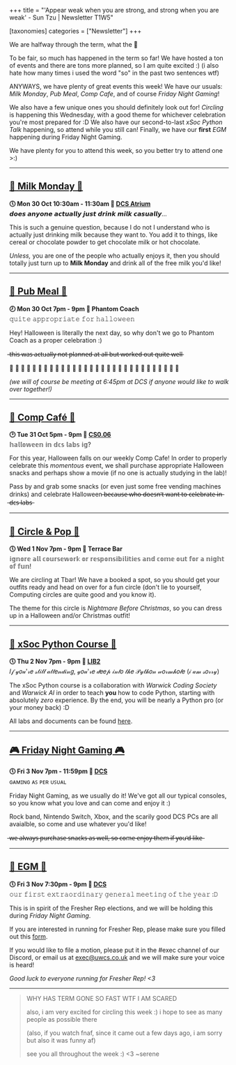 +++
title = "'Appear weak when you are strong, and strong when you are weak' - Sun Tzu | Newsletter T1W5"


[taxonomies]
categories = ["Newsletter"]
+++

We are halfway through the term, what the 🦆

<!-- more -->

To be fair, so much has happened in the term so far! We have hosted a ton of events and there are tons more planned, so I am quite excited :) (i also hate how many times i used the word "so" in the past two sentences wtf)

ANYWAYS, we have plenty of great events this week! We have our usuals: *Milk Monday*, *Pub Meal*, *Comp Cafe*, and of course *Friday Night Gaming*!

We also have a few unique ones you should definitely look out for! *Circling* is happening this Wednesday, with a good theme for whichever celebration you're most prepared for :D We also have our second-to-last *xSoc Python Talk* happening, so attend while you still can! Finally, we have our **first** *EGM* happening during Friday Night Gaming.

We have plenty for you to attend this week, so you better try to attend one >:)
***
## **[🥛 Milk Monday 🥛](https://uwcs.co.uk/events/t1/w5/milk/)**
**🕔 Mon 30 Oct 10:30am - 11:30am  📍 [DCS Atrium](https://campus.warwick.ac.uk//search/623c8858421e6f5928c0c78f)**  
𝙙𝙤𝙚𝙨 𝙖𝙣𝙮𝙤𝙣𝙚 𝙖𝙘𝙩𝙪𝙖𝙡𝙡𝙮 𝙟𝙪𝙨𝙩 𝙙𝙧𝙞𝙣𝙠 𝙢𝙞𝙡𝙠 𝙘𝙖𝙨𝙪𝙖𝙡𝙡𝙮...

This is such a genuine question, because I do not I understand who is actually just drinking milk because they want to. You add it to things, like cereal or chocolate powder to get chocolate milk or hot chocolate. 

*Unless,* you are one of the people who actually enjoys it, then you should totally just turn up to **Milk Monday** and drink all of the free milk you'd like!
***

## **[🍝 Pub Meal 🍝](https://uwcs.co.uk/events/t1/w5/pub/)**
**🕗 Mon 30 Oct 7pm - 9pm  📍 Phantom Coach**  
𝚚𝚞𝚒𝚝𝚎 𝚊𝚙𝚙𝚛𝚘𝚙𝚛𝚒𝚊𝚝𝚎 𝚏𝚘𝚛 𝚑𝚊𝚕𝚕𝚘𝚠𝚎𝚎𝚗

Hey! Halloween is literally the next day, so why don't we go to Phantom Coach as a proper celebration :)

 ̶t̶h̶i̶s̶ ̶w̶a̶s̶ ̶a̶c̶t̶u̶a̶l̶l̶y̶ ̶n̶o̶t̶ ̶p̶l̶a̶n̶n̶e̶d̶ ̶a̶t̶ ̶a̶l̶l̶ ̶b̶u̶t̶ ̶w̶o̶r̶k̶e̶d̶ ̶o̶u̶t̶ ̶q̶u̶i̶t̶e̶ ̶w̶e̶l̶l̶

👻 👻 👻 👻 👻 👻 👻 👻 👻 👻 👻 👻 👻 👻 👻 👻 👻 👻 👻 👻 👻 👻 👻 👻 👻 👻 👻 👻 👻 👻 

*(we will of course be meeting at 6:45pm at DCS if anyone would like to walk over together!)*
***

## **[🎃 Comp Café 🎃](https://uwcs.co.uk/events/t1/w5/compcafe/)**
**🕑 Tue 31 Oct 5pm - 9pm  📍 [CS0.06](https://campus.warwick.ac.uk//search/623c888a421e6f5928c0d038)**  
𝕙𝕒𝕝𝕝𝕠𝕨𝕖𝕖𝕟 𝕚𝕟 𝕕𝕔𝕤 𝕝𝕒𝕓𝕤 𝕚𝕘?

For this year, Halloween falls on our weekly Comp Cafe! In order to properly celebrate this *momentous* event, we shall purchase appropriate Halloween snacks and perhaps show a movie (if no one is actually studying in the lab)!

Pass by and grab some snacks (or even just some free vending machines drinks) and celebrate Halloween  ̶b̶e̶c̶a̶u̶s̶e̶ ̶w̶h̶o̶ ̶d̶o̶e̶s̶n̶'̶t̶ ̶w̶a̶n̶t̶ ̶t̶o̶ ̶c̶e̶l̶e̶b̶r̶a̶t̶e̶ ̶i̶n̶ ̶d̶c̶s̶ ̶l̶a̶b̶s̶
***

## **[🍻 Circle & Pop 🍻](https://uwcs.co.uk/events/t1/w5/circling/)**
**🕔 Wed 1 Nov 7pm - 9pm  📍 Terrace Bar**  
𝕚𝕘𝕟𝕠𝕣𝕖 𝕒𝕝𝕝 𝕔𝕠𝕦𝕣𝕤𝕖𝕨𝕠𝕣𝕜 𝕠𝕣 𝕣𝕖𝕤𝕡𝕠𝕟𝕤𝕚𝕓𝕚𝕝𝕚𝕥𝕚𝕖𝕤 𝕒𝕟𝕕 𝕔𝕠𝕞𝕖 𝕠𝕦𝕥 𝕗𝕠𝕣 𝕒 𝕟𝕚𝕘𝕙𝕥 𝕠𝕗 𝕗𝕦𝕟!

We are circling at Tbar! We have a booked a spot, so you should get your outfits ready and head on over for a fun circle (don't lie to yourself, Computing circles are quite good and you know it).

The theme for this circle is *Nightmare Before Christmas*, so you can dress up in a Halloween and/or Christmas outfit! 
***

## **[🐍 xSoc Python Course 🐍](https://uwcs.co.uk/events/t1/w5/xsoc-python/)**
**🕔 Thu 2 Nov 7pm - 9pm  📍 [LIB2](https://campus.warwick.ac.uk//search/623c88f2421e6f5928c0e4ec)**  
𝐼𝒻 𝓎𝑜𝓊'𝓇𝑒 𝓈𝓉𝒾𝓁𝓁 𝒶𝓉𝓉𝑒𝓃𝒹𝒾𝓃𝑔, 𝓎𝑜𝓊'𝓇𝑒 𝒹𝑒𝑒𝓅 𝒾𝓃𝓉𝑜 𝓉𝒽𝑒 𝒫𝓎𝓉𝒽𝑜𝓃 𝓌𝑜𝓇𝓂𝒽𝑜𝓁𝑒 (𝒾 𝒶𝓂 𝓈𝑜𝓇𝓇𝓎)

The xSoc Python course is a collaboration with *Warwick Coding Society* and *Warwick AI* in order to teach **you** how to code Python, starting with absolutely *zero* experience. By the end, you will be nearly a Python pro (or your money back) :D

All labs and documents can be found [here](go.uwcs.co.uk/python).
***

## **[🎮 Friday Night Gaming 🎮](https://uwcs.co.uk/events/t1/w5/fng/)**
**🕔 Fri 3 Nov 7pm - 11:59pm  📍 [DCS](https://campus.warwick.ac.uk/search/623c8858421e6f5928c0c78f)**  
ɢᴀᴍɪɴɢ ᴀꜱ ᴘᴇʀ ᴜꜱᴜᴀʟ 

Friday Night Gaming, as we usually do it! We've got all our typical consoles, so you know what you love and can come and enjoy it :)

Rock band, Nintendo Switch, Xbox, and the scarily good DCS PCs are all avaialble, so come and use whatever you'd like!

 ̶w̶e̶ ̶a̶l̶w̶a̶y̶s̶ ̶p̶u̶r̶c̶h̶a̶s̶e̶ ̶s̶n̶a̶c̶k̶s̶ ̶a̶s̶ ̶w̶e̶l̶l̶,̶ ̶s̶o̶ ̶c̶o̶m̶e̶ ̶e̶n̶j̶o̶y̶ ̶t̶h̶e̶m̶ ̶i̶f̶ ̶y̶o̶u̶'̶d̶ ̶l̶i̶k̶e̶
***

## **[💬 EGM 💬](https://uwcs.co.uk/events/t1/w5/egm/)**
**🕔 Fri 3 Nov 7:30pm - 9pm  📍 [DCS](https://campus.warwick.ac.uk/search/623c8858421e6f5928c0c78f)**  
𝚘𝚞𝚛 𝚏𝚒𝚛𝚜𝚝 𝚎𝚡𝚝𝚛𝚊𝚘𝚛𝚍𝚒𝚗𝚊𝚛𝚢 𝚐𝚎𝚗𝚎𝚛𝚊𝚕 𝚖𝚎𝚎𝚝𝚒𝚗𝚐 𝚘𝚏 𝚝𝚑𝚎 𝚢𝚎𝚊𝚛 :𝙳

This is in spirit of the Fresher Rep elections, and we will be holding this during *Friday Night Gaming*.

If you are interested in running for Fresher Rep, please make sure you filled out this [form](https://go.uwcs.uk/rep).

If you would like to file a motion, please put it in the #exec channel of our Discord, or email us at exec@uwcs.co.uk and we will make sure your voice is heard!

*Good luck to everyone running for Fresher Rep! <3*
***

> WHY HAS TERM GONE SO FAST WTF I AM SCARED
>
> also, i am very excited for circling this week :) i hope to see as many people as possible there 
>
> (also, if you watch fnaf, since it came out a few days ago, i am sorry but also it was funny af)
>
> see you all throughout the week :) <3 ~serene

